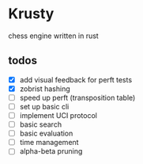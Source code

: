 # Krusty

chess engine written in rust

## todos

- [x] add visual feedback for perft tests
- [x] zobrist hashing
- [ ] speed up perft (transposition table)
- [ ] set up basic cli
- [ ] implement UCI protocol
- [ ] basic search
- [ ] basic evaluation
- [ ] time management
- [ ] alpha-beta pruning
